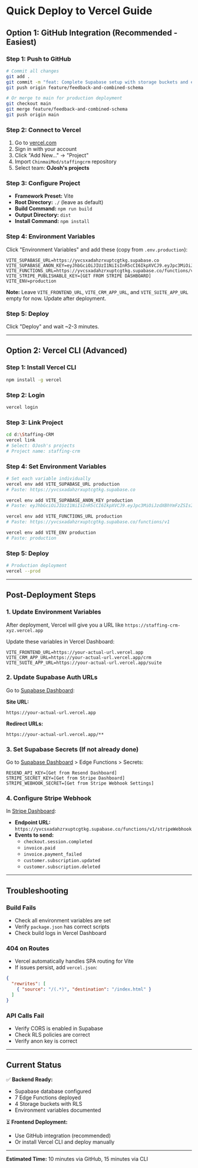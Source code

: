 # Quick Deploy to Vercel Guide

## Option 1: GitHub Integration (Recommended - Easiest)

### Step 1: Push to GitHub
```bash
# Commit all changes
git add .
git commit -m "feat: Complete Supabase setup with storage buckets and environment config"
git push origin feature/feedback-and-combined-schema

# Or merge to main for production deployment
git checkout main
git merge feature/feedback-and-combined-schema
git push origin main
```

### Step 2: Connect to Vercel
1. Go to [vercel.com](https://vercel.com)
2. Sign in with your account
3. Click "Add New..." → "Project"
4. Import `ChinmaiMod/staffingcrm` repository
5. Select team: **OJosh's projects**

### Step 3: Configure Project
- **Framework Preset:** Vite
- **Root Directory:** `./` (leave as default)
- **Build Command:** `npm run build`
- **Output Directory:** `dist`
- **Install Command:** `npm install`

### Step 4: Environment Variables
Click "Environment Variables" and add these (copy from `.env.production`):

```
VITE_SUPABASE_URL=https://yvcsxadahzrxuptcgtkg.supabase.co
VITE_SUPABASE_ANON_KEY=eyJhbGciOiJIUzI1NiIsInR5cCI6IkpXVCJ9.eyJpc3MiOiJzdXBhYmFzZSIsInJlZiI6Inl2Y3N4YWRhaHpyeHVwdGNndGtnIiwicm9sZSI6ImFub24iLCJpYXQiOjE3NTkzMTg4MjMsImV4cCI6MjA3NDg5NDgyM30.RPhdJYZyb8SWSKm_pNkD0tg5MbBdMMIiw5BVsDtNcdo
VITE_FUNCTIONS_URL=https://yvcsxadahzrxuptcgtkg.supabase.co/functions/v1
VITE_STRIPE_PUBLISHABLE_KEY=[GET FROM STRIPE DASHBOARD]
VITE_ENV=production
```

**Note:** Leave `VITE_FRONTEND_URL`, `VITE_CRM_APP_URL`, and `VITE_SUITE_APP_URL` empty for now. Update after deployment.

### Step 5: Deploy
Click "Deploy" and wait ~2-3 minutes.

---

## Option 2: Vercel CLI (Advanced)

### Step 1: Install Vercel CLI
```bash
npm install -g vercel
```

### Step 2: Login
```bash
vercel login
```

### Step 3: Link Project
```bash
cd d:\Staffing-CRM
vercel link
# Select: OJosh's projects
# Project name: staffing-crm
```

### Step 4: Set Environment Variables
```bash
# Set each variable individually
vercel env add VITE_SUPABASE_URL production
# Paste: https://yvcsxadahzrxuptcgtkg.supabase.co

vercel env add VITE_SUPABASE_ANON_KEY production
# Paste: eyJhbGciOiJIUzI1NiIsInR5cCI6IkpXVCJ9.eyJpc3MiOiJzdXBhYmFzZSIsInJlZiI6Inl2Y3N4YWRhaHpyeHVwdGNndGtnIiwicm9sZSI6ImFub24iLCJpYXQiOjE3NTkzMTg4MjMsImV4cCI6MjA3NDg5NDgyM30.RPhdJYZyb8SWSKm_pNkD0tg5MbBdMMIiw5BVsDtNcdo

vercel env add VITE_FUNCTIONS_URL production
# Paste: https://yvcsxadahzrxuptcgtkg.supabase.co/functions/v1

vercel env add VITE_ENV production
# Paste: production
```

### Step 5: Deploy
```bash
# Production deployment
vercel --prod
```

---

## Post-Deployment Steps

### 1. Update Environment Variables
After deployment, Vercel will give you a URL like `https://staffing-crm-xyz.vercel.app`

Update these variables in Vercel Dashboard:
```
VITE_FRONTEND_URL=https://your-actual-url.vercel.app
VITE_CRM_APP_URL=https://your-actual-url.vercel.app/crm
VITE_SUITE_APP_URL=https://your-actual-url.vercel.app/suite
```

### 2. Update Supabase Auth URLs
Go to [Supabase Dashboard](https://supabase.com/dashboard/project/yvcsxadahzrxuptcgtkg/auth/url-configuration):

**Site URL:**
```
https://your-actual-url.vercel.app
```

**Redirect URLs:**
```
https://your-actual-url.vercel.app/**
```

### 3. Set Supabase Secrets (If not already done)
Go to [Supabase Dashboard](https://supabase.com/dashboard/project/yvcsxadahzrxuptcgtkg/settings/functions) > Edge Functions > Secrets:

```
RESEND_API_KEY=[Get from Resend Dashboard]
STRIPE_SECRET_KEY=[Get from Stripe Dashboard]
STRIPE_WEBHOOK_SECRET=[Get from Stripe Webhook Settings]
```

### 4. Configure Stripe Webhook
In [Stripe Dashboard](https://dashboard.stripe.com/webhooks):
- **Endpoint URL:** `https://yvcsxadahzrxuptcgtkg.supabase.co/functions/v1/stripeWebhook`
- **Events to send:**
  - `checkout.session.completed`
  - `invoice.paid`
  - `invoice.payment_failed`
  - `customer.subscription.updated`
  - `customer.subscription.deleted`

---

## Troubleshooting

### Build Fails
- Check all environment variables are set
- Verify `package.json` has correct scripts
- Check build logs in Vercel Dashboard

### 404 on Routes
- Vercel automatically handles SPA routing for Vite
- If issues persist, add `vercel.json`:
```json
{
  "rewrites": [
    { "source": "/(.*)", "destination": "/index.html" }
  ]
}
```

### API Calls Fail
- Verify CORS is enabled in Supabase
- Check RLS policies are correct
- Verify anon key is correct

---

## Current Status

✅ **Backend Ready:**
- Supabase database configured
- 7 Edge Functions deployed
- 4 Storage buckets with RLS
- Environment variables documented

⏳ **Frontend Deployment:**
- Use GitHub integration (recommended)
- Or install Vercel CLI and deploy manually

---

**Estimated Time:** 10 minutes via GitHub, 15 minutes via CLI

